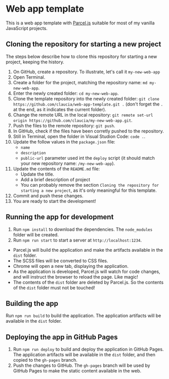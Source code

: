 # Web app template

This is a web app template with [Parcel.js](https://parceljs.org/) suitable for most of my vanilla JavaScript projects.

## Cloning the repository for starting a new project

The steps below describe how to clone this repository for starting a new project, keeping the history.

1. On GitHub, create a repository. To illustrate, let's call it `my-new-web-app` 
1. Open Terminal.
1. Create a folder for the project, matching the repository name: `md my-new-web-app`.
1. Enter the newly created folder: `cd my-new-web-app`.
1. Clone the template repository into the newly created folder: `git clone https://github.com/claucia/web-app-template.git .` (don't forget the `.` at the end, as it indicates the current folder).
1. Change the remote URL in the local repository: `git remote set-url origin https://github.com/claucia/my-new-web-app.git`.
1. Push the files to the remote repository: `git push`.
1. In GitHub, check if the files have been corretly pushed to the repository.
1. Still in Terminal, open the folder in Visual Studion Code: `code .`.
1. Update the follow values in the `package.json` file:
   - `name`
   - `description`
   - `public-url` parameter used int the `deploy` script (it should match your new repository name: `/my-new-web-app`).
1. Update the contents of the `README.md` file:
   - Update the title.
   - Add a brief description of project
   - You can probably remove the section `Cloning the repository for starting a new project`, as it's only meaningful for this template.
1. Commit and push these changes.
1. You are ready to start the development!

## Running the app for development

1. Run `npm install` to download the dependencies. The `node_modules` folder will be created.
1. Run `npm run start` to start a server at `http://localhost:1234`.
  - Parcel.js will build the application and make the artifacts available in the `dist` folder.
  - The SCSS files will be converted to CSS files.
  - Chrome will open a new tab, displaying the application.
  - As the application is developed, Parcel.js will watch for code changes, and will instruct the browser to reload the page. Like magic!
  - The contents of the `dist` folder are deleted by Parcel.js. So the contents of the `dist` folder must not be touched!

## Building the app

Run `npm run build` to build the application. The application artifacts will be available in the `dist` folder.

## Deploying the app in GitHub Pages

1. Run `npm run deploy` to build and deploy the application in GitHub Pages. The application artifacts will be available in the `dist` folder, and then copied to the `gh-pages` branch. 
1. Push the changes to GitHub. The `gh-pages` branch will be used by GitHub Pages to make the static content available in the web.
